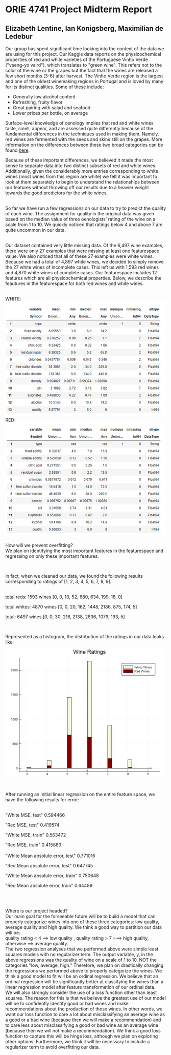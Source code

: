 # ORIE 4741 Project Midterm Report
## Elizabeth Lentine, Ian Konigsberg, Maximilian de Ledebur

Our group has spent significant time looking into the context of the data we are using for this project. Our Kaggle data reports on the physicochemical properties of red and white varieties of the Portuguese Vinho Verde ("veeng-yo vaird"), which translates to "green wine". This refers not to the color of the wine or the grapes but the fact that the wines are released a few short months (3-6) after harvest. The Vinho Verde region is the largest and one of the oldest winemaking regions in Portugal and is loved by many for its distinct qualities. Some of these include:


- Generally low alcohol content
- Refreshing, fruity flavor
- Great pairing with salad and seafood
- Lower prices per bottle, on average


Surface-level knowledge of oenology implies that red and white wines taste, smell, appear, and are assessed quite differently because of the fundamental differences in the techniques used in making them. Namely, red wines are fermented with the seeds and skins still on the grapes. More information on the differences between these two broad categories can be found [here](https://winefolly.com/tutorial/red-wine-vs-white-wine-the-real-differences/ ).

Because of these important differences, we believed it made the most sense to separate data into two distinct subsets of red and white wines. Additionally, given the considerably more entries corresponding to white wines (most wines from this region are white) we felt it was important to look at them separately to begin to understand the relationships between our features without throwing off our results due to a heavier weight towards the good predictors for the white wines.
<br><br>

So far we have run a few regressions on our data to try to predict the quality of each wine. The assignment for quality in the original data was given based on the median value of three oenologists' rating of the wine on a scale from 1 to 10. We quickly noticed that ratings below 4 and above 7 are quite uncommon in our data.
<br><br>

Our dataset contained very little missing data. Of the 6,497 wine examples, there were only 27 examples that were missing at least one featurespace value. We also noticed that all of these 27 examples were white wines. Because we had a total of 4,897 white wines, we decided to simply remove the 27 white wines of incomplete cases. This left us with 1,593 red wines and 4,870 white wines of complete cases.  Our featurespace includes 12 features which are all physicochemical properties. Below, we describe the feautures in the featurespace for both red wines and white wines.
<br><br>


WHITE: <br>
![](https://github.com/ell65/4741-mad333-isk8-ell65/blob/master/Whites.PNG)
<br>
RED: <br>
![](https://github.com/ell65/4741-mad333-isk8-ell65/blob/master/Reds.PNG)
<br>

How will we prevent overfitting? <br>
We plan on identifying the most important features in the featurespace and regressing on only these important features.


<br>

In fact, when we cleaned our data, we found the following results corresponding to ratings of [1, 2, 3, 4, 5, 6, 7, 8, 9]. 
<br><br>

total reds: 1593 wines [0, 0, 10, 52, 680, 634, 199, 18, 0]

total whites: 4870 wines [0, 0, 20, 162, 1448, 2186, 875, 174, 5]

total: 6497 wines [0, 0, 30, 216, 2138, 2836, 1079, 193, 5]

<br>

Represented as a histogram, the distribution of the ratings in our data looks like:

![](https://github.com/ell65/4741-mad333-isk8-ell65/blob/master/rwhist.jpg)

<br>



After running an initial linear regression on the entire feature space, we have the following results for error:
<br><br>

 "White MSE, test"          0.594466
 
 "Red MSE, test"            0.419574
 
 "White MSE, train"         0.563472
 
 "Red MSE, train"           0.415883
 <br><br>
 "White Mean absolute error, test"   0.771016
 
 "Red Mean absolute error, test"     0.647745
 
 "White Mean absolute error, train"  0.750648
 
 "Red Mean absolute error, train"    0.64489 
 
 <br><br>
 
Where is our project headed? <br>
Our main goal for the forseeable future will be to build a model that can properly categorize wines into one of these three categories: low quality, average quality and high quality. We think a good way to partition our data will be: <br>
quality rating < 4 ==> low quality , quality rating > 7 ===> high quality, otherwise ==> average quality.
<br>
The two regression analyses that we performed above were simple least squares models with no regularizer term. The output variable, y, in the above regressions was the quality of wine on a scale of 1 to 10, NOT the categories "low, average, high." Therefore, we plan on drastically changing the regressions we performed above to properly categorize the wines. We think a good model to fit will be an ordinal regression. We believe that an ordinal regression will be significantly better at classifying the wines than a linear regression model after feature transformation of our ordinal data. 
<br>
We will also strongly consider the use of a loss function other than least squares. The reason for this is that we believe the greatest use of our model will be to confidently identify good or bad wines and make recommendations about the production of those wines. In other words, we want our loss function to care a lot about misclassifying an average wine as a good or a bad wine (because then we will make a recommendation) and to care less about misclassifying a good or bad wine as an average wine (because then we will not make a recommendation). We think a good loss function to capture this will be hinge loss, although we plan on exploring other options. Furthermore, we think it will be necessary to include a regularizer term to avoid overfitting our data. 
